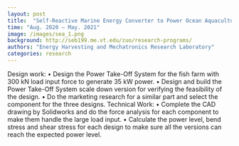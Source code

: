 ```yaml
---
layout: post
title:  "Self-Reactive Marine Energy Converter to Power Ocean Aquaculture"
time: "Aug. 2020 – May. 2021"
image: /images/sea_1.png
background: http://seb199.me.vt.edu/zuo/research-programs/
authors: "Energy Harvesting and Mechatronics Research Laboratory"
categories: research
---
```

Design work: 
    • Design the Power Take-Off System for the fish farm with 300 kN load input force to generate 35 kW power. 
    • Design and build the Power Take-Off System scale down version for verifying the feasibility of the design. 
    • Do the marketing research for a similar part and select the component for the three designs. 
Technical Work: 
    • Complete the CAD drawing by Solidworks and do the force analysis for each component to make them handle the large load input. 
    • Calculate the power level, bend stress and shear stress for each design to make sure all the versions can reach the expected power level. 
